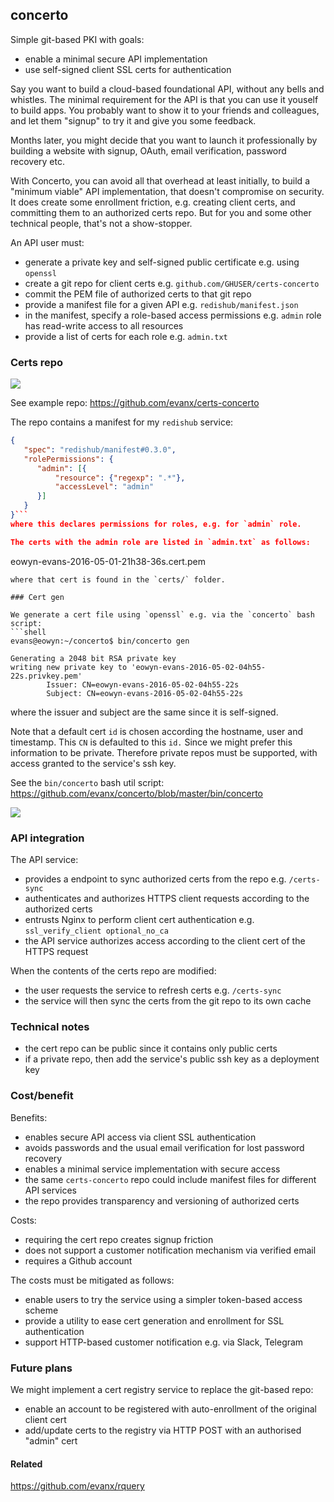 
## concerto

Simple git-based PKI with goals:
- enable a minimal secure API implementation
- use self-signed client SSL certs for authentication

Say you want to build a cloud-based foundational API, without any bells and whistles. The minimal requirement for the API is that you can use it youself to build apps. You probably want to show it to your friends and colleagues, and let them "signup" to try it and give you some feedback.

Months later, you might decide that you want to launch it professionally by building a website with signup, OAuth, email verification, password recovery etc.

With Concerto, you can avoid all that overhead at least initially, to build a "minimum viable" API implementation, that doesn't compromise on security. It does create some enrollment friction, e.g. creating client certs, and committing them to an authorized certs repo. But for you and some other technical people, that's not a show-stopper.

An API user must:
- generate a private key and self-signed public certificate e.g. using `openssl`
- create a git repo for client certs e.g. `github.com/GHUSER/certs-concerto`
- commit the PEM file of authorized certs to that git repo
- provide a manifest file for a given API e.g. `redishub/manifest.json`
- in the manifest, specify a role-based access permissions e.g. `admin` role has read-write access to all resources
- provide a list of certs for each role e.g. `admin.txt`


### Certs repo

<img src="https://evanx.github.io/images/rquery/concerto-repo.png">

See example repo: https://github.com/evanx/certs-concerto

The repo contains a manifest for my `redishub` service:
```json
{
   "spec": "redishub/manifest#0.3.0",
   "rolePermissions": {
      "admin": [{
          "resource": {"regexp": ".*"},
          "accessLevel": "admin"
      }]
   }
}```
where this declares permissions for roles, e.g. for `admin` role.

The certs with the admin role are listed in `admin.txt` as follows:
```
eowyn-evans-2016-05-01-21h38-36s.cert.pem
```
where that cert is found in the `certs/` folder.

### Cert gen

We generate a cert file using `openssl` e.g. via the `concerto` bash script:
```shell
evans@eowyn:~/concerto$ bin/concerto gen
```
```
Generating a 2048 bit RSA private key
writing new private key to 'eowyn-evans-2016-05-02-04h55-22s.privkey.pem'
        Issuer: CN=eowyn-evans-2016-05-02-04h55-22s
        Subject: CN=eowyn-evans-2016-05-02-04h55-22s
```
where the issuer and subject are the same since it is self-signed.

Note that a default cert `id` is chosen according the hostname, user and timestamp. This `CN` is defaulted to this `id.` Since we might prefer this information to be private. Therefore private repos must be supported, with access granted to the service's ssh key.

See the `bin/concerto` bash util script:
https://github.com/evanx/concerto/blob/master/bin/concerto

<img src="https://evanx.github.io/images/rquery/concerto-help.png">


### API integration

The API service:
- provides a endpoint to sync authorized certs from the repo e.g. `/certs-sync`
- authenticates and authorizes HTTPS client requests according to the authorized certs
- entrusts Nginx to perform client cert authentication e.g. `ssl_verify_client optional_no_ca`
- the API service authorizes access according to the client cert of the HTTPS request

When the contents of the certs repo are modified:
- the user requests the service to refresh certs e.g. `/certs-sync`
- the service will then sync the certs from the git repo to its own cache


### Technical notes

- the cert repo can be public since it contains only public certs
- if a private repo, then add the service's public ssh key as a deployment key


### Cost/benefit

Benefits:
- enables secure API access via client SSL authentication
- avoids passwords and the usual email verification for lost password recovery
- enables a minimal service implementation with secure access
- the same `certs-concerto` repo could include manifest files for different API services
- the repo provides transparency and versioning of authorized certs

Costs:
- requiring the cert repo creates signup friction
- does not support a customer notification mechanism via verified email
- requires a Github account

The costs must be mitigated as follows:
- enable users to try the service using a simpler token-based access scheme
- provide a utility to ease cert generation and enrollment for SSL authentication
- support HTTP-based customer notification e.g. via Slack, Telegram


### Future plans

We might implement a cert registry service to replace the git-based repo:
- enable an account to be registered with auto-enrollment of the original client cert
- add/update certs to the registry via HTTP POST with an authorised "admin" cert


#### Related

https://github.com/evanx/rquery
